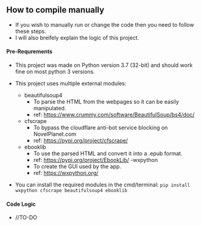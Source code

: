 ## How to compile manually
- If you wish to manually run or change the code then you need to follow these steps.
- I will also breifely explain the logic of this project.

#### Pre-Requrements
- This project was made on Python version 3.7 (32-bit) and should work fine on most python 3 versions.
- This project uses multiple external modules:
  - beautifulsoup4
    - To parse the HTML from the webpages so it can be easily manipulated.
    - ref: https://www.crummy.com/software/BeautifulSoup/bs4/doc/
  - cfscrape
    - To bypass the cloudflare anti-bot service blocking on NovelPlanet.com
    - ref: https://pypi.org/project/cfscrape/
  - ebooklib
    - To use the parsed HTML and convert it into a .epub format.
    - ref: https://pypi.org/project/EbookLib/
  -wxpython
    - To create the GUI used by the app.
    - ref: https://wxpython.org/
    
- You can install the required modules in the cmd/terminal:
`pip install wxpython cfscrape beautifulsoup4 ebooklib`

#### Code Logic
- //TO-DO
